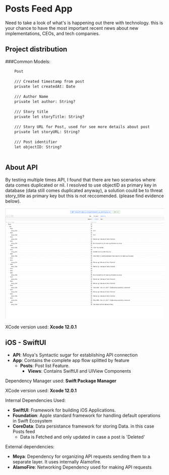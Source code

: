 # Posts Feed App

Need to take a look of what's is happening out there with technology. this is your chance to have the most important  recent news about new implementations, CEOs, and tech companies.

## Project distribution

###Common Models:

```
	Post

    /// Created timestamp from post
    private let createdAt: Date
    
    /// Author Name
    private let author: String?
    
    /// Story title
    private let storyTitle: String?
    
    /// Story URL for Post, used for see more details about post
    private let storyURL: String?
    
    /// Post identifier
    let objectID: String?
	
```

About API
-

By testing multiple times API, I found that there are two scenarios where data comes duplicated or nil. I resolved to use objectID as primary key in database (data still comes duplicated anyway), a solution could be to threat story_title as primary key but this is not reccomended. (please find evidence below).

![GitHub Logo](../Duplicates_Evidence.jpg)

XCode version used: **Xcode 12.0.1**

iOS - SwiftUI
-

- **API**: Moya's Syntactic sugar for establishing API connection
- **App**: Contains the complete app flow splitted by feature
	- **Posts**: Post list Feature.
		- **Views**: Contains SwiftUI and UIView Components


Dependency Manager used: **Swift Package Manager**

XCode version used: **Xcode 12.0.1**

Internal Dependencies Used:

- **SwiftUI**: Framework for building iOS Applications.
- **Foundation**: Apple standard framework for handling default operations in Swift Ecosystem
- **CoreData**: Data persistance framework for storing Data. in this case Posts feed
	- Data is Fetched and only updated in case a post is 'Deleted'

External dependencies:
- **Moya**: Dependency for organizing API requests sending them to a separate layer. It uses internally Alamofire.
- **AlamoFire**: Networking Dependency used for making API requests
